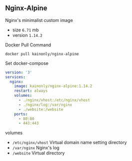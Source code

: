 ## Nginx-Alpine

Nginx's minimalist custom image

- size `6.71` mb
- version `1.14.2`

Docker Pull Command

```shell
docker pull kainonly/nginx-alpine
```

Set docker-compose

```yaml
version: '3'
services:
  nginx:
    image: kainonly/nginx-alpine:1.14.2
    restart: always
    volumes:
      - ./nginx/vhost:/etc/nginx/vhost
      - ./nginx/log:/var/nginx
      - ./website:/website
    ports:
      - 80:80
      - 443:443
```

volumes

- `/etc/nginx/vhost` Virtual domain name setting directory
- `/var/nginx` Nginx's log
- `/website` Virtual directory
